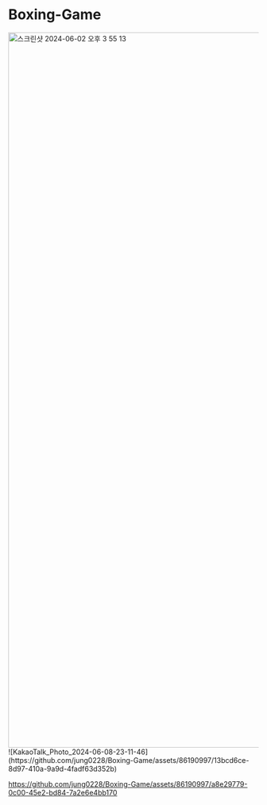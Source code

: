 # Boxing-Game

<img width="1440" alt="스크린샷 2024-06-02 오후 3 55 13" src="https://github.com/jung0228/Boxing-Game/assets/86190997/e45b4c63-6684-4dcc-9241-2a5af06aa077">
![KakaoTalk_Photo_2024-06-08-23-11-46](https://github.com/jung0228/Boxing-Game/assets/86190997/13bcd6ce-8d97-410a-9a9d-4fadf63d352b)


https://github.com/jung0228/Boxing-Game/assets/86190997/a8e29779-0c00-45e2-bd84-7a2e6e4bb170

